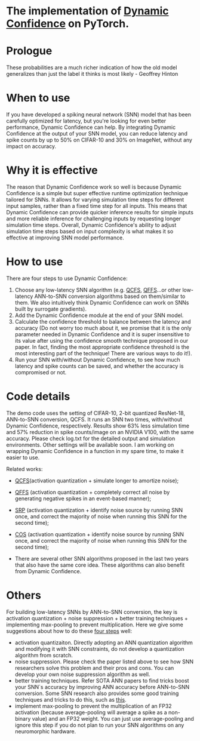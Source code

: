 # The implementation of [Dynamic Confidence](https://arxiv.org/abs/2303.10276) on PyTorch.

# Prologue
These probabilities are a much richer indication of how
the old model generalizes than just the label it thinks is most likely
\- Geoffrey Hinton

# When to use
If you have developed a spiking neural network (SNN) model that has been carefully optimized for latency, but you're looking for even better performance, Dynamic Confidence can help. By integrating Dynamic Confidence at the output of your SNN model, you can reduce latency and spike counts by up to 50% on CIFAR-10 and 30% on ImageNet, without any impact on accuracy.

# Why it is effective
The reason that Dynamic Confidence work so well is because Dynamic Confidence is a simple but super effective runtime optimization technique tailored for SNNs. It allows for varying simulation time steps for different input samples, rather than a fixed time step for all inputs. This means that Dynamic Confidence can provide quicker inference results for simple inputs and more reliable inference for challenging inputs by requesting longer simulation time steps. Overall, Dynamic Confidence's ability to adjust simulation time steps based on input complexity is what makes it so effective at improving SNN model performance.


# How to use
There are four steps to use Dynamic Confidence:
1. Choose any low-latency SNN algorithm (e.g. [QCFS](https://arxiv.org/pdf/2303.04347.pdf), [QFFS](https://www.frontiersin.org/articles/10.3389/fnins.2022.918793/full)...or other low-latency ANN-to-SNN conversion algorithms based on them/similar to them. We also intuitively think Dynamic Confidence can work on SNNs built by surrogate gradients).
2. Add the Dynamic Confidence module at the end of your SNN model.
3. Calculate the confidence threshold to
balance between the latency and accuracy (Do not worry too much about it, we promise that it is the only parameter needed in Dynamic Confidence and it is super insensitive to its value after using the confidence smooth technique proposed in our paper. In fact, finding the most appropriate confidence threshold is the most interesting part of the technique! There are various ways to do it!).
4. Run your SNN with/without Dynamic Confidence, to see how much latency and spike counts can be saved, and whether the accuracy is compromised or not. 

# Code details
The demo code uses the setting of CIFAR-10, 2-bit quantized ResNet-18, ANN-to-SNN conversion, QCFS. It runs an SNN two times, with/without Dynamic Confidence, respectively. Results show 63% less simulation time and 57% reduction in spike counts/image on an NVIDIA V100, with the same accuracy. Please check log.txt for the detailed output and simulation environments. Other settings will be available soon. I am working on wrapping Dynamic Confidence in a function in my spare time, to make it easier to use.


Related works:

* [QCFS](https://arxiv.org/pdf/2303.04347.pdf)(activation quantization + simulate longer to amortize noise);

* [QFFS](https://www.frontiersin.org/articles/10.3389/fnins.2022.918793/full) (activation quantization + completely correct all noise by generating negative spikes in an event-based manner);

* [SRP](https://arxiv.org/pdf/2302.02091.pdf) (activation quantization + identify noise source by running SNN once, and correct the majority of noise when running this SNN for the second time);

* [COS](https://arxiv.org/pdf/2302.10685.pdf) (activation quantization + identify noise source by running SNN once, and correct the majority of noise when running this SNN for the second time);
* There are several other SNN algorithms proposed in the last two years that also have the same core idea. These algorithms can also benefit from Dynamic Confidence.


# Others
For building low-latency SNNs by ANN-to-SNN conversion, the key is activation quantization + noise suppression + better training techniques + implementing max-pooling to prevent multiplication. Here we give some suggestions about how to do these [four steps](https://www.frontiersin.org/articles/10.3389/fnins.2022.918793/full) well:
* activation quantizaiton. Directly adopting an ANN quantization algorithm and modifying it with SNN constraints, do not develop a quantization algorithm from scratch.
* noise suppression. Please check the paper listed above to see how SNN researchers solve this problem and their pros and cons. You can develop your own noise suppression algorithm as well. 
* better training techniques. Refer SOTA ANN papers to find tricks boost your SNN\`s accuracy by improving ANN accuracy before ANN-to-SNN conversion. Some SNN research also provides some good training techniques and tricks to do this, such as [this](https://github.com/putshua/SNN_conversion_QCFS).
* implement max-pooling to prevent the multiplication of an FP32 activation (because average-pooling will average a spike as a non-binary value) and an FP32 weight. You can just use average-pooling and ignore this step if you do not plan to run your SNN algorithms on any neuromorphic hardware.


